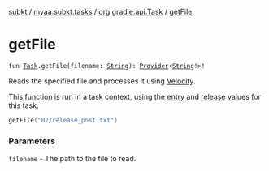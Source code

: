[subkt](../../index.md) / [myaa.subkt.tasks](../index.md) / [org.gradle.api.Task](index.md) / [getFile](./get-file.md)

# getFile

`fun `[`Task`](https://docs.gradle.org/current/javadoc/org/gradle/api/Task.html)`.getFile(filename: `[`String`](https://kotlinlang.org/api/latest/jvm/stdlib/kotlin/-string/index.html)`): `[`Provider`](https://docs.gradle.org/current/javadoc/org/gradle/api/provider/Provider.html)`<`[`String`](https://kotlinlang.org/api/latest/jvm/stdlib/kotlin/-string/index.html)`!>!`

Reads the specified file and processes it using
[Velocity](https://velocity.apache.org/engine/2.2/user-guide.html).

This function is run in a task context, using the [entry](entry.md) and [release](release.md) values for this task.

``` kotlin
getFile("02/release_post.txt")
```

### Parameters

`filename` - The path to the file to read.